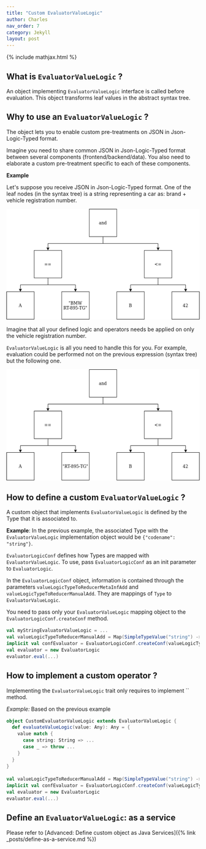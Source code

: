 ```yaml
---
title: "Custom EvaluatorValueLogic"
author: Charles
nav_order: 7
category: Jekyll
layout: post
---
```


{% include mathjax.html %}


## What is `EvaluatorValueLogic` ?

An object implementing `EvaluatorValueLogic` interface is called before evaluation.
This object transforms leaf values in the abstract syntax tree.

## Why to use an `EvaluatorValueLogic` ?

The object lets you to enable custom pre-treatments on JSON in
Json-Logic-Typed format.

Imagine you need to share common JSON in Json-Logic-Typed format between several
components (frontend/backend/data).
You also need to elaborate a custom pre-treatment specific to
each of these components.

**Example**

Let's suppose you receive JSON in Json-Logic-Typed format.
One of the leaf nodes (in the syntax tree) is a string representing a car as:
brand + vehicle registration number.

![Original json](../assets/non-pretreated-json-logic-tree.png)

Imagine that all your defined logic and operators needs be applied on only
the vehicle registration number.

 `EvaluatorValueLogic` is all you need to handle this for you.
For example, evaluation could be performed not on the previous expression
(syntax tree) but the following one.

![Pre-treated json](../assets/pretreated-json-logic-tree.png)

## How to define a custom `EvaluatorValueLogic` ?

A custom object that implements  `EvaluatorValueLogic` is defined by the Type
that it is associated to.

**Example**:
In the previous example, the associated Type with the `EvaluatorValueLogic`
implementation object would be `{"codename": "string"}`.

`EvaluatorLogicConf` defines how Types are mapped with `EvaluatorValueLogic`.
To use, pass `EvaluatorLogicConf` as an init parameter to `EvaluatorLogic`.

In the `EvaluatorLogicConf` object, information is contained through the parameters
`valueLogicTypeToReducerMetaInfAdd` and `valueLogicTypeToReducerManualAdd`.
They are mappings of `Type` to `EvaluatorValueLogic`.

You need to pass only your `EvaluatorValueLogic` mapping object to the
`EvaluatorLogicConf.createConf` method.

```scala
val myStringEvaluatorValueLogic = ...
val valueLogicTypeToReducerManualAdd = Map(SimpleTypeValue("string") -> myStringEvaluatorValueLogic)
implicit val confEvaluator = EvaluatorLogicConf.createConf(valueLogicTypeToReducerManualAdd=valueLogicTypeToReducerManualAdd)
val evaluator = new EvaluatorLogic
evaluator.eval(...)
```

## How to implement a custom operator ?

Implementing  the `EvaluatorValueLogic` trait only requires to implement `` method.

*Example:*
Based on the previous example
```scala
object CustomEvaluatorValueLogic extends EvaluatorValueLogic {
  def evaluateValueLogic(value: Any): Any = {
    value match {
      case string: String => ...
      case _ => throw ...
    }
  }
}

val valueLogicTypeToReducerManualAdd = Map(SimpleTypeValue("string") -> CustomEvaluatorValueLogic)
implicit val confEvaluator = EvaluatorLogicConf.createConf(valueLogicTypeToReducerManualAdd=valueLogicTypeToReducerManualAdd)
val evaluator = new EvaluatorLogic
evaluator.eval(...)
```

## Define an `EvaluatorValueLogic`: as a service

Please refer to [Advanced: Define custom object as Java Services]({% link _posts/define-as-a-service.md %})





